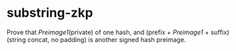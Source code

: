 # substring-zkp
Prove that *Preimage1*(private) of one hash, and (prefix + *Preimage1* + suffix)(string concat, no padding) is another signed hash preimage.
